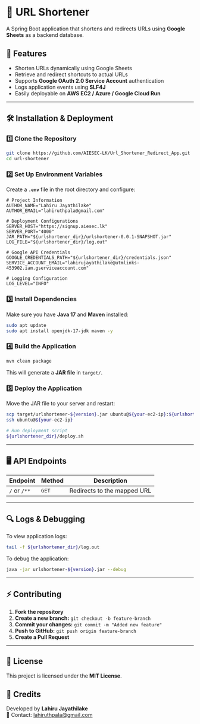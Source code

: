 # 📑 URL Shortener

A Spring Boot application that shortens and redirects URLs using **Google Sheets** as a backend database.

## 🚀 Features
- Shorten URLs dynamically using Google Sheets
- Retrieve and redirect shortcuts to actual URLs
- Supports **Google OAuth 2.0 Service Account** authentication
- Logs application events using **SLF4J**
- Easily deployable on **AWS EC2 / Azure / Google Cloud Run**

---

## 🛠️ Installation & Deployment

### **1️⃣ Clone the Repository**
```sh
git clone https://github.com/AIESEC-LK/Url_Shortener_Redirect_App.git
cd url-shortener
```

### **2️⃣ Set Up Environment Variables**
Create a **`.env`** file in the root directory and configure:
```properties
# Project Information
AUTHOR_NAME="Lahiru Jayathilake"
AUTHOR_EMAIL="lahiruthpala@gmail.com"

# Deployment Configurations
SERVER_HOST="https://signup.aiesec.lk"
SERVER_PORT="4000"
JAR_PATH="${urlshortener_dir}/urlshortener-0.0.1-SNAPSHOT.jar"
LOG_FILE="${urlshortener_dir}/log.out"

# Google API Credentials
GOOGLE_CREDENTIALS_PATH="${urlshortener_dir}/credentials.json"
SERVICE_ACCOUNT_EMAIL="lahirujayathilake@utmlinks-453902.iam.gserviceaccount.com"

# Logging Configuration
LOG_LEVEL="INFO"
```

### **3️⃣ Install Dependencies**
Make sure you have **Java 17** and **Maven** installed:
```sh
sudo apt update
sudo apt install openjdk-17-jdk maven -y
```

### **4️⃣ Build the Application**
```sh
mvn clean package
```
This will generate a **JAR file** in `target/`.

### **5️⃣ Deploy the Application**
Move the JAR file to your server and restart:
```sh
scp target/urlshortener-${version}.jar ubuntu@${your-ec2-ip}:${urlshortener_dir}
ssh ubuntu@${your-ec2-ip}

# Run deployment script
${urlshortener_dir}/deploy.sh
```

---

## 🖥️ API Endpoints

| Endpoint  | Method | Description |
|-----------|--------|-------------|
| `/` or `/**` | `GET` | Redirects to the mapped URL |

---

## 🔍 Logs & Debugging
To view application logs:
```sh
tail -f ${urlshortener_dir}/log.out
```

To debug the application:
```sh
java -jar urlshortener-${version}.jar --debug
```

---

## ⚡ Contributing
1. **Fork the repository**
2. **Create a new branch:** `git checkout -b feature-branch`
3. **Commit your changes:** `git commit -m "Added new feature"`
4. **Push to GitHub:** `git push origin feature-branch`
5. **Create a Pull Request**

---

## 📜 License
This project is licensed under the **MIT License**.

## 🙌 Credits
Developed by **Lahiru Jayathilake**  
📧 Contact: [lahiruthpala@gmail.com](mailto:lahiruthpala@gmail.com)
